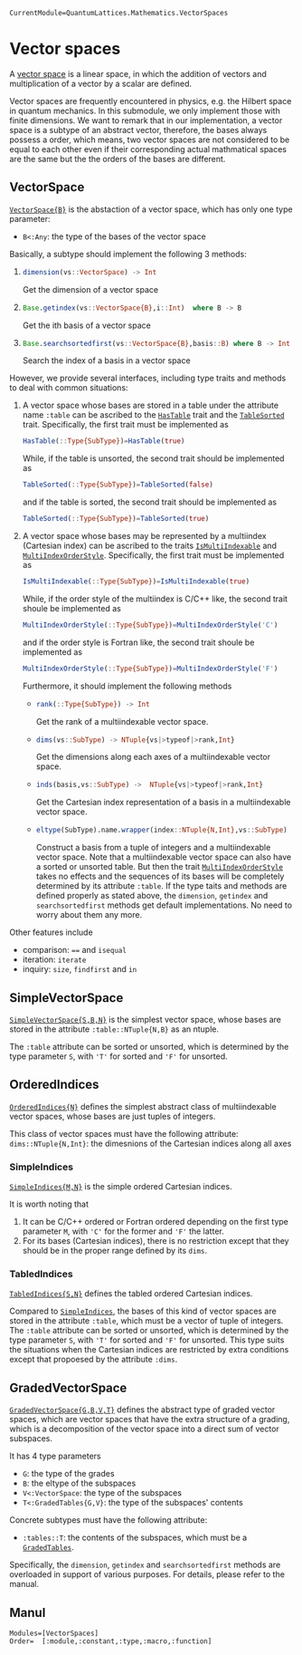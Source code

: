 ```@meta
CurrentModule=QuantumLattices.Mathematics.VectorSpaces
```

# Vector spaces

A [vector space](https://en.wikipedia.org/wiki/Vector_space) is a linear space, in which the addition of vectors and multiplication of a vector by a scalar are defined.

Vector spaces are frequently encountered in physics, e.g. the Hilbert space in quantum mechanics. In this submodule, we only implement those with finite dimensions. We want to remark that in our implementation, a vector space is a subtype of an abstract vector, therefore, the bases always possess a order, which means, two vector spaces are not considered to be equal to each other even if their corresponding actual mathmatical spaces are the same but the the orders of the bases are different.

## VectorSpace

[`VectorSpace{B}`](@ref) is the abstaction of a vector space, which has only one type parameter:
* `B<:Any`: the type of the bases of the vector space

Basically, a subtype should implement the following 3 methods:
1) ```julia
   dimension(vs::VectorSpace) -> Int
   ```
   Get the dimension of a vector space
2) ```julia
   Base.getindex(vs::VectorSpace{B},i::Int)  where B -> B
   ```
   Get the ith basis of a vector space
3) ```julia
   Base.searchsortedfirst(vs::VectorSpace{B},basis::B) where B -> Int
   ```
   Search the index of a basis in a vector space

However, we provide several interfaces, including type traits and methods to deal with common situations:
1) A vector space whose bases are stored in a table under the attribute name `:table` can be ascribed to the [`HasTable`](@ref) trait and the [`TableSorted`](@ref) trait.
   Specifically, the first trait must be implemented as
   ```julia
   HasTable(::Type{SubType})=HasTable(true)
   ```
   While, if the table is unsorted, the second trait should be implemented as
   ```julia
   TableSorted(::Type{SubType})=TableSorted(false)
   ```
   and if the table is sorted, the second trait should be implemented as
   ```julia
   TableSorted(::Type{SubType})=TableSorted(true)
   ```
2) A vector space whose bases may be represented by a multiindex (Cartesian index) can be ascribed to the traits [`IsMultiIndexable`](@ref) and [`MultiIndexOrderStyle`](@ref).
   Specifically, the first trait must be implemented as
   ```julia
   IsMultiIndexable(::Type{SubType})=IsMultiIndexable(true)
   ```
   While, if the order style of the multiindex is C/C++ like, the second trait shoule be implemented as
   ```julia
   MultiIndexOrderStyle(::Type{SubType})=MultiIndexOrderStyle('C')
   ```
   and if the order style is Fortran like, the second trait shoule be implemented as
   ```julia
   MultiIndexOrderStyle(::Type{SubType})=MultiIndexOrderStyle('F')
   ```
   Furthermore, it should implement the following methods
   * ```julia
     rank(::Type{SubType}) -> Int
     ```
     Get the rank of a multiindexable vector space.
   * ```julia
     dims(vs::SubType) -> NTuple{vs|>typeof|>rank,Int}
     ```
     Get the dimensions along each axes of a multiindexable vector space.
   * ```julia
     inds(basis,vs::SubType) ->  NTuple{vs|>typeof|>rank,Int}
     ```
     Get the Cartesian index representation of a basis in a multiindexable vector space.
   * ```julia
     eltype(SubType).name.wrapper(index::NTuple{N,Int},vs::SubType)
     ```
     Construct a basis from a tuple of integers and a multiindexable vector space.
   Note that a multiindexable vector space can also have a sorted or unsorted table. But then the trait [`MultiIndexOrderStyle`](@ref) takes no effects and the sequences of its bases will be completely determined by its attribute `:table`.
If the type taits and methods are defined properly as stated above, the `dimension`, `getindex` and `searchsortedfirst` methods get default implementations. No need to worry about them any more.

Other features include
* comparison: `==` and `isequal`
* iteration: `iterate`
* inquiry: `size`, `findfirst` and `in`

## SimpleVectorSpace

[`SimpleVectorSpace{S,B,N}`](@ref) is the simplest vector space, whose bases are stored in the attribute `:table::NTuple{N,B}` as an ntuple.

The `:table` attribute can be sorted or unsorted, which is determined by the type parameter `S`, with `'T'` for sorted and `'F'` for unsorted.

## OrderedIndices

[`OrderedIndices{N}`](@ref) defines the simplest abstract class of multiindexable vector spaces, whose bases are just tuples of integers.

This class of vector spaces must have the following attribute:
`dims::NTuple{N,Int}`: the dimesnions of the Cartesian indices along all axes

### SimpleIndices

[`SimpleIndices{M,N}`](@ref) is the simple ordered Cartesian indices.

It is worth noting that
1) It can be C/C++ ordered or Fortran ordered depending on the first type parameter `M`, with `'C'` for the former and `'F'` the latter.
2) For its bases (Cartesian indices), there is no restriction except that they should be in the proper range defined by its `dims`.

### TabledIndices

[`TabledIndices{S,N}`](@ref) defines the tabled ordered Cartesian indices.

Compared to [`SimpleIndices`](@ref), the bases of this kind of vector spaces are stored in the attribute `:table`, which must be a vector of tuple of integers. The `:table` attribute can be sorted or unsorted, which is determined by the type parameter `S`, with `'T'` for sorted and `'F'` for unsorted. This type suits the situations when the Cartesian indices are restricted by extra conditions except that propoesed by the attribute `:dims`.

## GradedVectorSpace

[`GradedVectorSpace{G,B,V,T}`](@ref) defines the abstract type of graded vector spaces, which are vector spaces that have the extra structure of a grading, which is a decomposition of the vector space into a direct sum of vector subspaces.

It has 4 type parameters
* `G`: the type of the grades
* `B`: the eltype of the subspaces
* `V<:VectorSpace`: the type of the subspaces
* `T<:GradedTables{G,V}`: the type of the subspaces' contents

Concrete subtypes must have the following attribute:
* `:tables::T`: the contents of the subspaces, which must be a [`GradedTables`](@ref).

Specifically, the `dimension`, `getindex` and `searchsortedfirst` methods are overloaded in support of various purposes. For details, please refer to the manual.

## Manul

```@autodocs
Modules=[VectorSpaces]
Order=  [:module,:constant,:type,:macro,:function]
```
